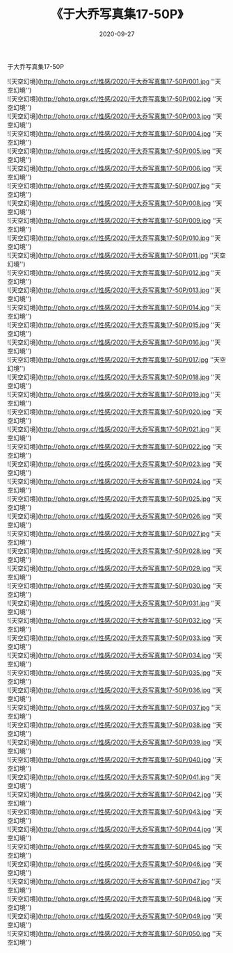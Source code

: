 ﻿---
layout: post
title:  《于大乔写真集17-50P》
date:   2020-09-27
image: http://photo.orgx.cf/性感/2020/于大乔写真集17-50P/001.jpg
categories: [美女, 性感, 泳衣]
---

于大乔写真集17-50P



![天空幻境](http://photo.orgx.cf/性感/2020/于大乔写真集17-50P/001.jpg ''天空幻境'') <br>
![天空幻境](http://photo.orgx.cf/性感/2020/于大乔写真集17-50P/002.jpg ''天空幻境'') <br>
![天空幻境](http://photo.orgx.cf/性感/2020/于大乔写真集17-50P/003.jpg ''天空幻境'') <br>
![天空幻境](http://photo.orgx.cf/性感/2020/于大乔写真集17-50P/004.jpg ''天空幻境'') <br>
![天空幻境](http://photo.orgx.cf/性感/2020/于大乔写真集17-50P/005.jpg ''天空幻境'') <br>
![天空幻境](http://photo.orgx.cf/性感/2020/于大乔写真集17-50P/006.jpg ''天空幻境'') <br>
![天空幻境](http://photo.orgx.cf/性感/2020/于大乔写真集17-50P/007.jpg ''天空幻境'') <br>
![天空幻境](http://photo.orgx.cf/性感/2020/于大乔写真集17-50P/008.jpg ''天空幻境'') <br>
![天空幻境](http://photo.orgx.cf/性感/2020/于大乔写真集17-50P/009.jpg ''天空幻境'') <br>
![天空幻境](http://photo.orgx.cf/性感/2020/于大乔写真集17-50P/010.jpg ''天空幻境'') <br>
![天空幻境](http://photo.orgx.cf/性感/2020/于大乔写真集17-50P/011.jpg ''天空幻境'') <br>
![天空幻境](http://photo.orgx.cf/性感/2020/于大乔写真集17-50P/012.jpg ''天空幻境'') <br>
![天空幻境](http://photo.orgx.cf/性感/2020/于大乔写真集17-50P/013.jpg ''天空幻境'') <br>
![天空幻境](http://photo.orgx.cf/性感/2020/于大乔写真集17-50P/014.jpg ''天空幻境'') <br>
![天空幻境](http://photo.orgx.cf/性感/2020/于大乔写真集17-50P/015.jpg ''天空幻境'') <br>
![天空幻境](http://photo.orgx.cf/性感/2020/于大乔写真集17-50P/016.jpg ''天空幻境'') <br>
![天空幻境](http://photo.orgx.cf/性感/2020/于大乔写真集17-50P/017.jpg ''天空幻境'') <br>
![天空幻境](http://photo.orgx.cf/性感/2020/于大乔写真集17-50P/018.jpg ''天空幻境'') <br>
![天空幻境](http://photo.orgx.cf/性感/2020/于大乔写真集17-50P/019.jpg ''天空幻境'') <br>
![天空幻境](http://photo.orgx.cf/性感/2020/于大乔写真集17-50P/020.jpg ''天空幻境'') <br>
![天空幻境](http://photo.orgx.cf/性感/2020/于大乔写真集17-50P/021.jpg ''天空幻境'') <br>
![天空幻境](http://photo.orgx.cf/性感/2020/于大乔写真集17-50P/022.jpg ''天空幻境'') <br>
![天空幻境](http://photo.orgx.cf/性感/2020/于大乔写真集17-50P/023.jpg ''天空幻境'') <br>
![天空幻境](http://photo.orgx.cf/性感/2020/于大乔写真集17-50P/024.jpg ''天空幻境'') <br>
![天空幻境](http://photo.orgx.cf/性感/2020/于大乔写真集17-50P/025.jpg ''天空幻境'') <br>
![天空幻境](http://photo.orgx.cf/性感/2020/于大乔写真集17-50P/026.jpg ''天空幻境'') <br>
![天空幻境](http://photo.orgx.cf/性感/2020/于大乔写真集17-50P/027.jpg ''天空幻境'') <br>
![天空幻境](http://photo.orgx.cf/性感/2020/于大乔写真集17-50P/028.jpg ''天空幻境'') <br>
![天空幻境](http://photo.orgx.cf/性感/2020/于大乔写真集17-50P/029.jpg ''天空幻境'') <br>
![天空幻境](http://photo.orgx.cf/性感/2020/于大乔写真集17-50P/030.jpg ''天空幻境'') <br>
![天空幻境](http://photo.orgx.cf/性感/2020/于大乔写真集17-50P/031.jpg ''天空幻境'') <br>
![天空幻境](http://photo.orgx.cf/性感/2020/于大乔写真集17-50P/032.jpg ''天空幻境'') <br>
![天空幻境](http://photo.orgx.cf/性感/2020/于大乔写真集17-50P/033.jpg ''天空幻境'') <br>
![天空幻境](http://photo.orgx.cf/性感/2020/于大乔写真集17-50P/034.jpg ''天空幻境'') <br>
![天空幻境](http://photo.orgx.cf/性感/2020/于大乔写真集17-50P/035.jpg ''天空幻境'') <br>
![天空幻境](http://photo.orgx.cf/性感/2020/于大乔写真集17-50P/036.jpg ''天空幻境'') <br>
![天空幻境](http://photo.orgx.cf/性感/2020/于大乔写真集17-50P/037.jpg ''天空幻境'') <br>
![天空幻境](http://photo.orgx.cf/性感/2020/于大乔写真集17-50P/038.jpg ''天空幻境'') <br>
![天空幻境](http://photo.orgx.cf/性感/2020/于大乔写真集17-50P/039.jpg ''天空幻境'') <br>
![天空幻境](http://photo.orgx.cf/性感/2020/于大乔写真集17-50P/040.jpg ''天空幻境'') <br>
![天空幻境](http://photo.orgx.cf/性感/2020/于大乔写真集17-50P/041.jpg ''天空幻境'') <br>
![天空幻境](http://photo.orgx.cf/性感/2020/于大乔写真集17-50P/042.jpg ''天空幻境'') <br>
![天空幻境](http://photo.orgx.cf/性感/2020/于大乔写真集17-50P/043.jpg ''天空幻境'') <br>
![天空幻境](http://photo.orgx.cf/性感/2020/于大乔写真集17-50P/044.jpg ''天空幻境'') <br>
![天空幻境](http://photo.orgx.cf/性感/2020/于大乔写真集17-50P/045.jpg ''天空幻境'') <br>
![天空幻境](http://photo.orgx.cf/性感/2020/于大乔写真集17-50P/046.jpg ''天空幻境'') <br>
![天空幻境](http://photo.orgx.cf/性感/2020/于大乔写真集17-50P/047.jpg ''天空幻境'') <br>
![天空幻境](http://photo.orgx.cf/性感/2020/于大乔写真集17-50P/048.jpg ''天空幻境'') <br>
![天空幻境](http://photo.orgx.cf/性感/2020/于大乔写真集17-50P/049.jpg ''天空幻境'') <br>
![天空幻境](http://photo.orgx.cf/性感/2020/于大乔写真集17-50P/050.jpg ''天空幻境'') <br>
